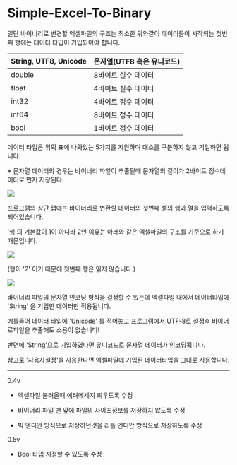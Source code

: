 # Simple-Excel-To-Binary

일단 바이너리로 변경할 엑셀파일의 구조는 최소한 위와같이 데이터들이 시작되는 첫번째 행에는 데이터 타입이 기입되어야 합니다.

| String, UTF8, Unicode | 문자열(UTF8 혹은 유니코드)|
|---|---|
| double | 8바이트 실수 데이터 |
| float | 4바이트 실수 데이터 |
| int32 | 4바이트 정수 데이터 |
| int64 | 8바이트 정수 데이터 |
| bool | 1바이트 정수 데이터 |


데이터 타입은 위의 표에 나와있는 5가지를 지원하며 대소를 구분하지 않고 기입하면 됩니다.

※ 문자열 데이터의 경우는 바이너리 파일이 추출될때 문자열의 길이가 2바이트 정수데이터로 먼저 저장된다.


![](http://cfile3.uf.tistory.com/image/210AF13357A21AEE054117) 


프로그램의 상단 탭에는 바이너리로 변환할 데이터의 첫번째 셀의 행과 열을 입력하도록 되어있습니다.

'행'의 기본값이 1이 아니라 2인 이유는 아래와 같은 엑셀파일의 구조를 기준으로 하기 때문입니다.

![](http://cfile6.uf.tistory.com/image/22139E3B57A34EC212CA07)  

 
(행이 '2' 이기 때문에 첫번째 행은 읽지 않습니다.)


![](http://cfile8.uf.tistory.com/image/2516FA3457A21B7915A308)  

 
바이너리 파일의 문자열 인코딩 형식을 결정할 수 있는데 엑셀파일 내에서 데이터타입에  'String' 을 기입한 데이터만 적용됩니다.

예를들어 데이터 타입에 'Unicode' 를 적어놓고 프로그램에서 UTF-8로 설정후 바이너로파일을 추출해도 소용이 없습니다!

반면에 'String'으로 기입하였다면 유니코드로 문자열 데이터가 인코딩됩니다.

참고로 '사용자설정'을 사용한다면 엑셀파일에 기입된 데이터타입을 그대로 사용합니다.

 ---
 
0.4v

- 엑셀파일 불러올때 에러메세지 띄우도록 수정

- 바이너리 파일 맨 앞에 파일의 사이즈정보를 저장하지 않도록 수정

- 빅 엔디안 방식으로 저장하던것을 리틀 엔디안 방식으로 저장하도록 수정

 

0.5v

- Bool 타입 지정할 수 있도록 수정
